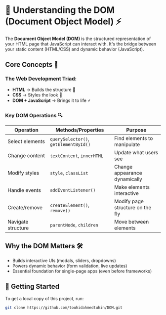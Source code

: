 # 🧠 Understanding the DOM (Document Object Model) ⚡

The **Document Object Model (DOM)** is the structured representation of your HTML page that JavaScript can interact with. It's the bridge between your static content (HTML/CSS) and dynamic behavior (JavaScript).

## Core Concepts 🌟

### The Web Development Triad:
- **HTML** → Builds the structure 🧱  
- **CSS** → Styles the look 🎨  
- **DOM + JavaScript** → Brings it to life ⚡  

### Key DOM Operations 🔍
| Operation          | Methods/Properties           | Purpose                          |
|--------------------|------------------------------|----------------------------------|
| Select elements    | `querySelector()`, `getElementById()` | Find elements to manipulate      |
| Change content     | `textContent`, `innerHTML`   | Update what users see            |
| Modify styles      | `style`, `classList`         | Change appearance dynamically   |
| Handle events      | `addEventListener()`         | Make elements interactive        |
| Create/remove      | `createElement()`, `remove()` | Modify page structure on the fly |
| Navigate structure | `parentNode`, `children`     | Move between elements            |

## Why the DOM Matters 🛠️
- Builds interactive UIs (modals, sliders, dropdowns)
- Powers dynamic behavior (form validation, live updates)
- Essential foundation for single-page apps (even before frameworks)

## 🚀 Getting Started

To get a local copy of this project, run:

```bash
git clone https://github.com/touhidahmedtuhin/DOM.git
```
